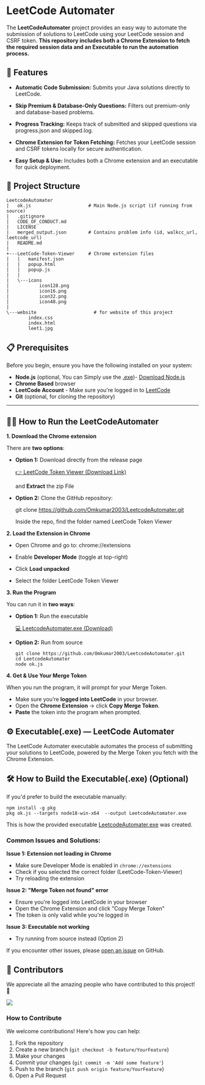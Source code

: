 # LeetCode Automater

The **LeetCodeAutomater** project provides an easy way to automate the submission of solutions to LeetCode using your LeetCode session and CSRF token. **This repository includes both a Chrome Extension to fetch the required session data and an Executable to run the automation process.**

## 🧩 Features

- **Automatic Code Submission:** Submits your Java solutions directly to LeetCode.

- **Skip Premium & Database-Only Questions:** Filters out premium-only and database-based problems.

- **Progress Tracking:** Keeps track of submitted and skipped questions via progress.json and skipped.log.

- **Chrome Extension for Token Fetching:** Fetches your LeetCode session and CSRF tokens locally for secure authentication.

- **Easy Setup & Use:** Includes both a Chrome extension and an executable for quick deployment.

## 📂 Project Structure
```
LeetcodeAutomater
|   ok.js                     # Main Node.js script (if running from source)
|   .gitignore
|   CODE_OF_CONDUCT.md
|   LICENSE
|   merged_output.json        # Contains problem info (id, walkcc_url, leetcode_url)
|   README.md
|   
+---LeetCode-Token-Viewer     # Chrome extension files
|   |   manifest.json
|   |   popup.html
|   |   popup.js
|   |
|   \---icons
|           icon128.png
|           icon16.png
|           icon32.png
|           icon48.png
|
\---website                     # for website of this project
        index.css
        index.html
        leet1.jpg
```

## 📋 Prerequisites

Before you begin, ensure you have the following installed on your system:

- **Node.js** (optional, You can Simply use the [.exe](https://github.com/Omkumar2003/LeetcodeAutomater/releases/download/1.04/LeetcodeAutomater.exe))- [Download Node.js](https://nodejs.org/)
- **Chrome Based** browser
- **LeetCode Account** - Make sure you're logged in to [LeetCode](https://leetcode.com/)
- **Git** (optional, for cloning the repository)

---


## 🧑‍💻 How to Run the LeetCodeAutomater

 **1. Download the Chrome extension**

There are **two options**:
- **Option 1:** Download directly from the release page

    [👉 LeetCode Token Viewer (Download Link)](https://github.com/Omkumar2003/LeetcodeAutomater/releases/download/1.04/LeetCode-Token-Viewer.zip)

    and **Extract** the zip File
    
- **Option 2:** Clone the GitHub repository:
    
    
    git clone https://github.com/Omkumar2003/LeetcodeAutomater.git
    
    Inside the repo, find the folder named LeetCode Token Viewer

**2. Load the Extension in Chrome**

- Open Chrome and go to: chrome://extensions

- Enable **Developer Mode** (toggle at top-right)

- Click **Load unpacked**

- Select the folder LeetCode Token Viewer

**3. Run the Program**

You can run it in **two ways**:

- **Option 1:** Run the executable

    [💻 LeetcodeAutomater.exe (Download)](https://github.com/Omkumar2003/LeetcodeAutomater/releases/download/1.04/LeetcodeAutomater.exe)

- **Option 2:** Run from source

    ```
    git clone https://github.com/Omkumar2003/LeetcodeAutomater.git
    cd LeetcodeAutomater
    node ok.js
    ```


**4. Get & Use Your Merge Token**

When you run the program, it will prompt for your Merge Token.
- Make sure you’re **logged into LeetCode** in your browser.
- Open the **Chrome Extension** → click **Copy Merge Token**.
- **Paste** the token into the program when prompted.

## ⚙ Executable(.exe) — LeetCode Automater

The LeetCode Automater executable automates the process of submitting your solutions to LeetCode, powered by the Merge Token you fetch with the Chrome Extension.

## 🛠 How to Build the Executable(.exe) (Optional)

If you'd prefer to build the executable manually:

```
npm install -g pkg
pkg ok.js --targets node18-win-x64  --output LeetcodeAutomater.exe
```

This is how the provided executable [LeetcodeAutomater.exe](https://github.com/Omkumar2003/LeetcodeAutomater/releases/download/1.04/LeetcodeAutomater.exe) was created.


### Common Issues and Solutions:

**Issue 1: Extension not loading in Chrome**
- Make sure Developer Mode is enabled in `chrome://extensions`
- Check if you selected the correct folder (LeetCode-Token-Viewer)
- Try reloading the extension

**Issue 2: "Merge Token not found" error**
- Ensure you're logged into LeetCode in your browser
- Open the Chrome Extension and click "Copy Merge Token"
- The token is only valid while you're logged in

**Issue 3: Executable not working**
- Try running from source instead (Option 2)

If you encounter other issues, please [open an issue](https://github.com/Omkumar2003/LeetcodeAutomater/issues) on GitHub.

## 👥 Contributors

We appreciate all the amazing people who have contributed to this project! 🚀

<a href="https://github.com/Omkumar2003/LeetcodeAutomater/graphs/contributors">
  <img src="https://contrib.rocks/image?repo=Omkumar2003/LeetcodeAutomater" />
</a>


### How to Contribute

We welcome contributions! Here's how you can help:

1. Fork the repository
2. Create a new branch (`git checkout -b feature/YourFeature`)
3. Make your changes
4. Commit your changes (`git commit -m 'Add some feature'`)
5. Push to the branch (`git push origin feature/YourFeature`)
6. Open a Pull Request

